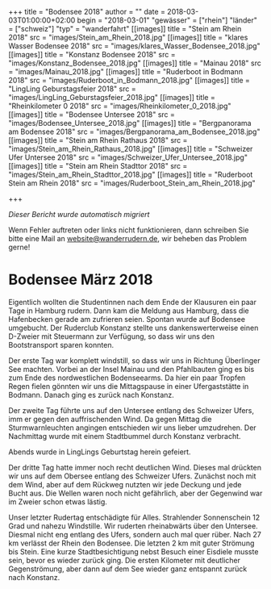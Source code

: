 +++
title = "Bodensee 2018"
author = ""
date = 2018-03-03T01:00:00+02:00
begin = "2018-03-01"
"gewässer" = ["rhein"]
"länder" = ["schweiz"]
"typ" = "wanderfahrt"
[[images]]
title = "Stein am Rhein 2018"
src = "images/Stein_am_Rhein_2018.jpg"
[[images]]
title = "klares Wasser Bodensee 2018"
src = "images/klares_Wasser_Bodensee_2018.jpg"
[[images]]
title = "Konstanz Bodensee 2018"
src = "images/Konstanz_Bodensee_2018.jpg"
[[images]]
title = "Mainau 2018"
src = "images/Mainau_2018.jpg"
[[images]]
title = "Ruderboot in Bodmann 2018"
src = "images/Ruderboot_in_Bodmann_2018.jpg"
[[images]]
title = "LingLing Geburstagsfeier 2018"
src = "images/LingLing_Geburstagsfeier_2018.jpg"
[[images]]
title = "Rheinkilometer 0 2018"
src = "images/Rheinkilometer_0_2018.jpg"
[[images]]
title = "Bodensee Untersee 2018"
src = "images/Bodensee_Untersee_2018.jpg"
[[images]]
title = "Bergpanorama am Bodensee 2018"
src = "images/Bergpanorama_am_Bodensee_2018.jpg"
[[images]]
title = "Stein am Rhein Rathaus 2018"
src = "images/Stein_am_Rhein_Rathaus_2018.jpg"
[[images]]
title = "Schweizer Ufer Untersee 2018"
src = "images/Schweizer_Ufer_Untersee_2018.jpg"
[[images]]
title = "Stein am Rhein Stadttor 2018"
src = "images/Stein_am_Rhein_Stadttor_2018.jpg"
[[images]]
title = "Ruderboot Stein am Rhein 2018"
src = "images/Ruderboot_Stein_am_Rhein_2018.jpg"

+++


*Dieser Bericht wurde automatisch migriert*

Wenn Fehler auftreten oder links nicht funktionieren, dann schreiben Sie bitte eine Mail an website@wanderrudern.de, wir beheben das Problem gerne!



# Bodensee März 2018


Eigentlich wollten die Studentinnen nach dem Ende der Klausuren ein paar Tage in Hamburg rudern. Dann kam die Meldung aus Hamburg, dass die Hafenbecken gerade am zufrieren seien. Spontan wurde auf Bodensee umgebucht. Der Ruderclub Konstanz stellte uns dankenswerterweise einen D-Zweier mit Steuermann zur Verfügung, so dass wir uns den Bootstransport sparen konnten.

Der erste Tag war komplett windstill, so dass wir uns in Richtung Überlinger See machten. Vorbei an der Insel Mainau und den Pfahlbauten ging es bis zum Ende des nordwestlichen Bodenseearms. Da hier ein paar Tropfen Regen fielen gönnten wir uns die Mittagspause in einer Ufergaststätte in Bodmann. Danach ging es zurück nach Konstanz.

Der zweite Tag führte uns auf den Untersee entlang des Schweizer Ufers, imm er gegen den auffrischenden Wind. Da gegen Mittag die Sturmwarnleuchten angingen entschieden wir uns lieber umzudrehen. Der Nachmittag wurde mit einem Stadtbummel durch Konstanz verbracht.

Abends wurde in LingLings Geburtstag herein gefeiert.

Der dritte Tag hatte immer noch recht deutlichen Wind. Dieses mal drückten wir uns auf dem Obersee entlang des Schweizer Ufers. Zunächst noch mit dem Wind, aber auf dem Rückweg nutzten wir jede Deckung und jede Bucht aus. Die Wellen waren noch nicht gefährlich, aber der Gegenwind war im Zweier schon etwas lästig.

Unser letzter Rudertag entschädigte für Alles. Strahlender Sonnenschein 12 Grad und nahezu Windstille. Wir ruderten rheinabwärts über den Untersee. Diesmal nicht eng entlang des Ufers, sondern auch mal quer rüber. Nach 27 km verlässt der Rhein den Bodensee. Die letzten 2 km mit guter Strömung bis Stein. Eine kurze Stadtbesichtigung nebst Besuch einer Eisdiele musste sein, bevor es wieder zurück ging. Die ersten Kilometer mit deutlicher Gegenströmung, aber dann auf dem See wieder ganz entspannt zurück nach Konstanz.